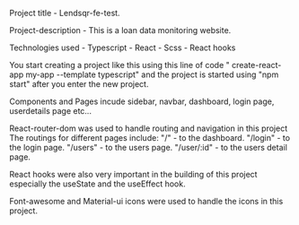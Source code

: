Project title - Lendsqr-fe-test.

Project-description - This is a loan data monitoring website.

Technologies used - Typescript
                  - React
                  - Scss
                  - React hooks

You start creating a project like this using this line of code " create-react-app my-app --template typescript" and the project is started using "npm start" after you enter the new project.

Components and Pages incude sidebar, navbar, dashboard, login page, userdetails page etc...

React-router-dom was used to handle routing and navigation in this project
The routings for different pages include:
"/" - to the dashboard.
"/login" - to the login page.
"/users" - to the users page.
"/user/:id" - to the users detail page.

React hooks were also very important in the building of this project especially the useState and the useEffect hook.

Font-awesome and Material-ui icons were used to handle the icons in this project.
